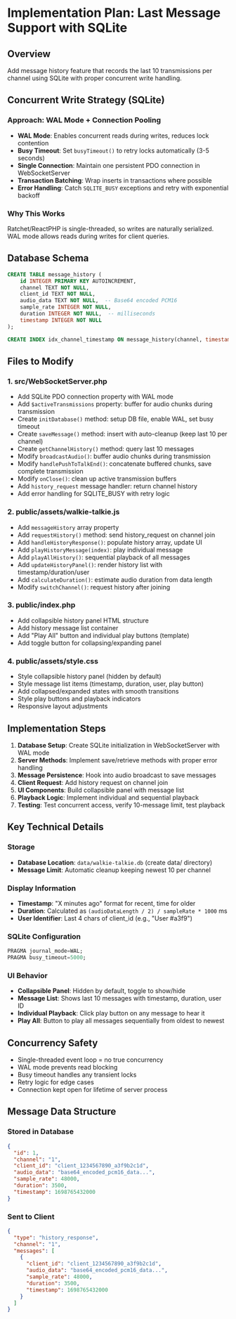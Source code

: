 # Implementation Plan: Last Message Support with SQLite

## Overview
Add message history feature that records the last 10 transmissions per channel using SQLite with proper concurrent write handling.

## Concurrent Write Strategy (SQLite)

### Approach: WAL Mode + Connection Pooling
- **WAL Mode**: Enables concurrent reads during writes, reduces lock contention
- **Busy Timeout**: Set `busyTimeout()` to retry locks automatically (3-5 seconds)
- **Single Connection**: Maintain one persistent PDO connection in WebSocketServer
- **Transaction Batching**: Wrap inserts in transactions where possible
- **Error Handling**: Catch `SQLITE_BUSY` exceptions and retry with exponential backoff

### Why This Works
Ratchet/ReactPHP is single-threaded, so writes are naturally serialized. WAL mode allows reads during writes for client queries.

## Database Schema

```sql
CREATE TABLE message_history (
    id INTEGER PRIMARY KEY AUTOINCREMENT,
    channel TEXT NOT NULL,
    client_id TEXT NOT NULL,
    audio_data TEXT NOT NULL,  -- Base64 encoded PCM16
    sample_rate INTEGER NOT NULL,
    duration INTEGER NOT NULL,  -- milliseconds
    timestamp INTEGER NOT NULL
);

CREATE INDEX idx_channel_timestamp ON message_history(channel, timestamp DESC);
```

## Files to Modify

### 1. src/WebSocketServer.php
- Add SQLite PDO connection property with WAL mode
- Add `$activeTransmissions` property: buffer for audio chunks during transmission
- Create `initDatabase()` method: setup DB file, enable WAL, set busy timeout
- Create `saveMessage()` method: insert with auto-cleanup (keep last 10 per channel)
- Create `getChannelHistory()` method: query last 10 messages
- Modify `broadcastAudio()`: buffer audio chunks during transmission
- Modify `handlePushToTalkEnd()`: concatenate buffered chunks, save complete transmission
- Modify `onClose()`: clean up active transmission buffers
- Add `history_request` message handler: return channel history
- Add error handling for SQLITE_BUSY with retry logic

### 2. public/assets/walkie-talkie.js
- Add `messageHistory` array property
- Add `requestHistory()` method: send history_request on channel join
- Add `handleHistoryResponse()`: populate history array, update UI
- Add `playHistoryMessage(index)`: play individual message
- Add `playAllHistory()`: sequential playback of all messages
- Add `updateHistoryPanel()`: render history list with timestamp/duration/user
- Add `calculateDuration()`: estimate audio duration from data length
- Modify `switchChannel()`: request history after joining

### 3. public/index.php
- Add collapsible history panel HTML structure
- Add history message list container
- Add "Play All" button and individual play buttons (template)
- Add toggle button for collapsing/expanding panel

### 4. public/assets/style.css
- Style collapsible history panel (hidden by default)
- Style message list items (timestamp, duration, user, play button)
- Add collapsed/expanded states with smooth transitions
- Style play buttons and playback indicators
- Responsive layout adjustments

## Implementation Steps

1. **Database Setup**: Create SQLite initialization in WebSocketServer with WAL mode
2. **Server Methods**: Implement save/retrieve methods with proper error handling
3. **Message Persistence**: Hook into audio broadcast to save messages
4. **Client Request**: Add history request on channel join
5. **UI Components**: Build collapsible panel with message list
6. **Playback Logic**: Implement individual and sequential playback
7. **Testing**: Test concurrent access, verify 10-message limit, test playback

## Key Technical Details

### Storage
- **Database Location**: `data/walkie-talkie.db` (create data/ directory)
- **Message Limit**: Automatic cleanup keeping newest 10 per channel

### Display Information
- **Timestamp**: "X minutes ago" format for recent, time for older
- **Duration**: Calculated as `(audioDataLength / 2) / sampleRate * 1000` ms
- **User Identifier**: Last 4 chars of client_id (e.g., "User #a3f9")

### SQLite Configuration
```sql
PRAGMA journal_mode=WAL;
PRAGMA busy_timeout=5000;
```

### UI Behavior
- **Collapsible Panel**: Hidden by default, toggle to show/hide
- **Message List**: Shows last 10 messages with timestamp, duration, user ID
- **Individual Playback**: Click play button on any message to hear it
- **Play All**: Button to play all messages sequentially from oldest to newest

## Concurrency Safety

- Single-threaded event loop = no true concurrency
- WAL mode prevents read blocking
- Busy timeout handles any transient locks
- Retry logic for edge cases
- Connection kept open for lifetime of server process

## Message Data Structure

### Stored in Database
```json
{
  "id": 1,
  "channel": "1",
  "client_id": "client_1234567890_a3f9b2c1d",
  "audio_data": "base64_encoded_pcm16_data...",
  "sample_rate": 48000,
  "duration": 3500,
  "timestamp": 1698765432000
}
```

### Sent to Client
```json
{
  "type": "history_response",
  "channel": "1",
  "messages": [
    {
      "client_id": "client_1234567890_a3f9b2c1d",
      "audio_data": "base64_encoded_pcm16_data...",
      "sample_rate": 48000,
      "duration": 3500,
      "timestamp": 1698765432000
    }
  ]
}
```
